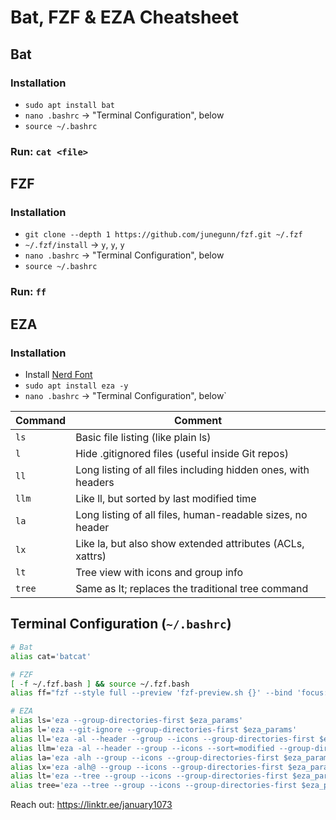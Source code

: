 # Bat, FZF & EZA Cheatsheet

## Bat

### Installation
* `sudo apt install bat`
* `nano .bashrc` → "Terminal Configuration", below
* `source ~/.bashrc`

### Run: `cat <file>`

## FZF

### Installation
* `git clone --depth 1 https://github.com/junegunn/fzf.git ~/.fzf`
* `~/.fzf/install` → `y`, `y`, `y`
* `nano .bashrc` → "Terminal Configuration", below
* `source ~/.bashrc`

### Run: `ff`

## EZA

### Installation
* Install [Nerd Font](https://www.nerdfonts.com/)
* `sudo apt install eza -y`
* `nano .bashrc` → "Terminal Configuration", below`

| Command | Comment |
|---------|---------|
| `ls` | Basic file listing (like plain ls) |
| `l` | Hide .gitignored files (useful inside Git repos) |
| `ll` | Long listing of all files including hidden ones, with headers |
| `llm` | Like ll, but sorted by last modified time |
| `la` | Long listing of all files, human-readable sizes, no header |
| `lx` | Like la, but also show extended attributes (ACLs, xattrs) |
| `lt` | Tree view with icons and group info |
| `tree` | Same as lt; replaces the traditional tree command |

## Terminal Configuration (`~/.bashrc`)
```bash
# Bat
alias cat='batcat'

# FZF
[ -f ~/.fzf.bash ] && source ~/.fzf.bash
alias ff="fzf --style full --preview 'fzf-preview.sh {}' --bind 'focus:transform-header:file --brief {}'"

# EZA
alias ls='eza --group-directories-first $eza_params'
alias l='eza --git-ignore --group-directories-first $eza_params'
alias ll='eza -al --header --group --icons --group-directories-first $eza_params'
alias llm='eza -al --header --group --icons --sort=modified --group-directories-first $eza_params'
alias la='eza -alh --group --icons --group-directories-first $eza_params'
alias lx='eza -alh@ --group --icons --group-directories-first $eza_params'
alias lt='eza --tree --group --icons --group-directories-first $eza_params'
alias tree='eza --tree --group --icons --group-directories-first $eza_params'
```

Reach out: https://linktr.ee/january1073
